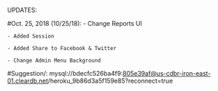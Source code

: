 UPDATES:

#Oct. 25, 2018 (10/25/18):
    - Change Reports UI
    
    - Added Session
    
    - Added Share to Facebook & Twitter
    
    - Change Admin Menu Background
    
#Suggestion/:
    mysql://bdecfc526ba4f9:805e39af@us-cdbr-iron-east-01.cleardb.net/heroku_9b86d3a5f159e85?reconnect=true



